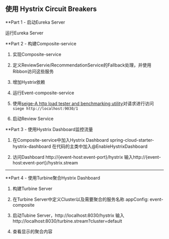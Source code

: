 ## 使用 Hystrix Circuit Breakers

**Part 1 - 启动Eureka Server

运行Eureka Server
 
**Part 2 - 构建Composite-service

1. 实现Composite-service

2. 定义ReviewServie/RecommendationService的Fallback处理，并使用Ribbon访问这些服务

3. 增加Hystrix依赖

3. 运行Event-composite-service

4. 使用[seige-A http load tester and benchmarking utility](https://github.com/JoeDog/siege)对请求进行访问
```siege http://localhost:9030/1```

5. 启动Review Service

**Part 3 - 使用Hystrix Dashboard监控流量

1. 在Composite-service中加入Hystrix Dashboard
	spring-cloud-starter-hystrix-dashboard
	在代码的主类中加入@EnableHystrixDashboard

2. 访问Dashboard http://{event-host:event-port}/hystrix
	输入http://{event-host:event-port}/hystrix.stream

---
**Part 4 - 使用Turbine聚合Hystrix Dashboard

1. 构建Turbine Server

2. 在Turbine Server中定义Cluster以及需要聚合的服务名称
	appConfig: event-composite

3. 启动Tubine Server，http://localhost:8030/hystrix
   输入 http://localhost:8030/turbine.stream?cluster=default

4. 查看显示的聚合内容